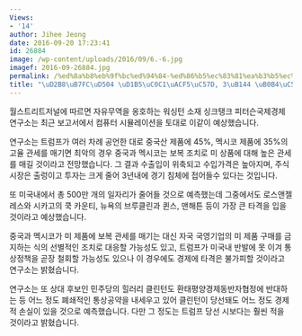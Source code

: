 ```yaml
---
Views:
- '14'
author: Jihee Jeong
date: 2016-09-20 17:23:41
id: 26884
image: /wp-content/uploads/2016/09/6.-6.jpg
imagef: 2016-09-26884.jpg
permalink: /%ed%8a%b8%eb%9f%bc%ed%94%84-%ed%86%b5%ec%83%81%ea%b3%b5%ec%95%bd-3%eb%85%84-%eb%82%b4%ec%97%90-%eb%b6%88%ed%99%a9/
title: "\uD2B8\uB7FC\uD504 \uD1B5\uC0C1\uACF5\uC57D, 3\uB144 \uB0B4\uC5D0 \uBD88\uD669"
---
```


월스트리트저널에 따르면 자유무역을 옹호하는 워싱턴 소재 싱크탱크 피터슨국제경제연구소는 최근 보고서에서 컴퓨터 시뮬레이션을 토대로 이같이 예상했습니다.

연구소는 트럼프가 여러 차례 공언한 대로 중국산 제품에 45%, 멕시코 제품에 35%의 고율 관세를 매기면 최악의 경우 중국과 멕시코는 보복 조치로 미 상품에 대해 높은 관세를 매길 것이라고 전망했습니다. 그 결과 수출입이 위축되고 수입가격은 높아지며, 주식시장은 출렁이고 투자는 크게 줄어 3년내에 경기 침체에 접어들수 있다는 것입니다.

또 미국내에서 총 500만 개의 일자리가 줄어들 것으로 예측했는데 그중에서도 로스앤젤레스와 시카고의 쿡 카운티, 뉴욕의 브루클린과 퀸스, 맨해튼 등이 가장 큰 타격을 입을 것이라고 예상했습니다.

중국과 멕시코가 미 제품에 보복 관세를 매기는 대신 자국 국영기업의 미 제품 구매를 금지하는 식의 선별적인 조치로 대응할 가능성도 있고, 트럼프가 미국내 반발에 못 이겨 통상정책을 곧장 철회할 가능성도 있으나 이 경우에도 경제에 타격은 불가피할 것이라고 연구소는 밝혔습니다.

연구소는 또 상대 후보인 민주당의 힐러리 클린턴도 환태평양경제동반자협정에 반대하는 등 어느 정도 폐쇄적인 통상공약을 내세우고 있어 클린턴이 당선돼도 어느 정도 경제적 손실이 있을 것으로 예측했습니다. 다만 그 정도는 트럼프 당선 시보다는 훨씬 적을 것이라고 밝혔습니다.